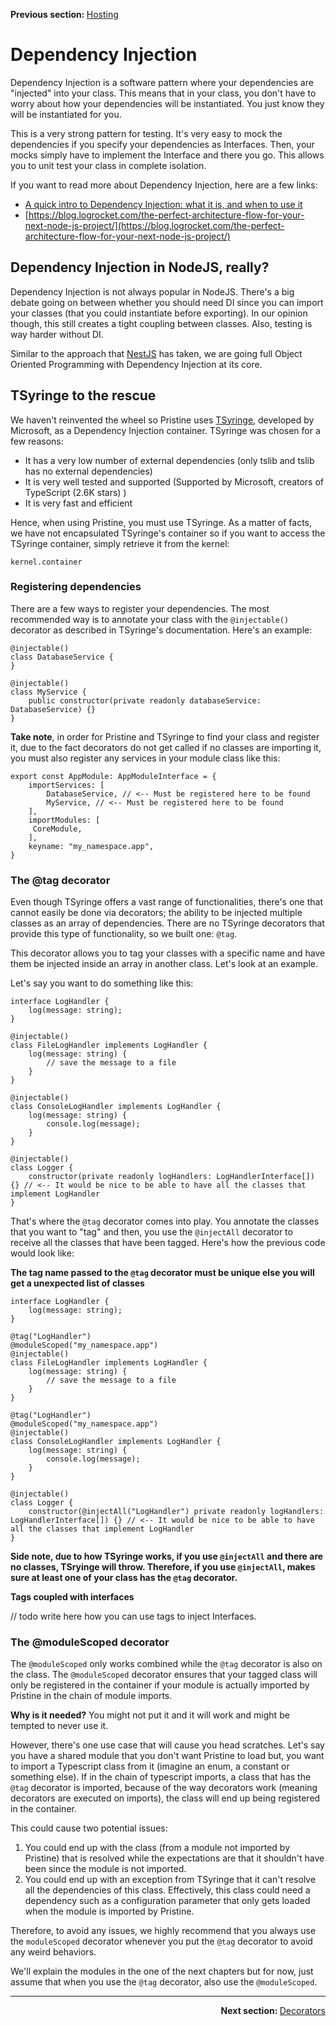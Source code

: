 <p>
   <strong>Previous section: </strong> <a href="02.hosting.md">Hosting</a>
</p>


# Dependency Injection

Dependency Injection is a software pattern where your dependencies are "injected" into your class. This means that in your class, you don't have to worry about how your dependencies will be instantiated. 
You just know they will be instantiated for you.

This is a very strong pattern for testing. It's very easy to mock the dependencies if you specify your dependencies as Interfaces. Then, your mocks simply have to implement the Interface and there you go. This allows you to unit test
your class in complete isolation.

If you want to read more about Dependency Injection, here are a few links:
* [A quick intro to Dependency Injection: what it is, and when to use it](https://www.freecodecamp.org/news/a-quick-intro-to-dependency-injection-what-it-is-and-when-to-use-it-7578c84fa88f/)
* [https://blog.logrocket.com/the-perfect-architecture-flow-for-your-next-node-js-project/](https://blog.logrocket.com/the-perfect-architecture-flow-for-your-next-node-js-project/) 

## Dependency Injection in NodeJS, really?
Dependency Injection is not always popular in NodeJS. There's a big debate going on between whether you should need DI since you can import your classes (that you could instantiate before exporting). In our opinion though, this still creates a tight coupling between classes. Also, testing is way harder without DI.

Similar to the approach that [NestJS](https://github.com/nestjs/nest) has taken, we are going full Object Oriented Programming with Dependency Injection at its core.

## TSyringe to the rescue

We haven't reinvented the wheel so Pristine uses [TSyringe](https://github.com/microsoft/tsyringe), developed by Microsoft, as a Dependency Injection container. TSyringe was chosen for a few reasons:
* It has a very low number of external dependencies (only tslib and tslib has no external dependencies)
* It is very well tested and supported (Supported by Microsoft, creators of TypeScript (2.6K stars) )
* It is very fast and efficient

Hence, when using Pristine, you must use TSyringe. As a matter of facts, we have not encapsulated TSyringe's container so if you want to access the TSyringe container, simply retrieve it from the kernel:

```
kernel.container
```

### Registering dependencies

There are a few ways to register your dependencies. The most recommended way is to annotate your class with the `@injectable()` decorator as described in TSyringe's documentation. Here's an example:

```
@injectable()
class DatabaseService {
}

@injectable()
class MyService {
    public constructor(private readonly databaseService: DatabaseService) {}    
}
```

**Take note**, in order for Pristine and TSyringe to find your class and register it, due to the fact decorators do not get called if no classes are importing it, you must also register any services in your module class like this:

```
export const AppModule: AppModuleInterface = {
    importServices: [
        DatabaseService, // <-- Must be registered here to be found
        MyService, // <-- Must be registered here to be found
    ],
    importModules: [
     CoreModule,
    ],
    keyname: "my_namespace.app",
}
```

### The @tag decorator
Even though TSyringe offers a vast range of functionalities, there's one that cannot easily be done via decorators; the ability to be injected multiple classes as an array of dependencies. 
There are no TSyringe decorators that provide this type of functionality, so we built one: `@tag`. 

This decorator allows you to tag your classes with a specific name and have them be injected inside an array in another class. Let's look at an example.

Let's say you want to do something like this:

```
interface LogHandler {
    log(message: string);
}

@injectable()
class FileLogHandler implements LogHandler {
    log(message: string) {
        // save the message to a file
    }
}

@injectable()
class ConsoleLogHandler implements LogHandler {
    log(message: string) {
        console.log(message);
    }
}

@injectable()
class Logger {
    constructor(private readonly logHandlers: LogHandlerInterface[]) {} // <-- It would be nice to be able to have all the classes that implement LogHandler 
}

```

That's where the `@tag` decorator comes into play. You annotate the classes that you want to "tag" and then, you use the `@injectAll` decorator to receive all the classes that have been tagged. Here's how the previous code would look like:

**The tag name passed to the `@tag` decorator must be unique else you will get a unexpected list of classes**

```
interface LogHandler {
    log(message: string);
}

@tag("LogHandler")
@moduleScoped("my_namespace.app")
@injectable()
class FileLogHandler implements LogHandler {
    log(message: string) {
        // save the message to a file
    }
}

@tag("LogHandler")
@moduleScoped("my_namespace.app")
@injectable()
class ConsoleLogHandler implements LogHandler {
    log(message: string) {
        console.log(message);
    }
}

@injectable()
class Logger {
    constructor(@injectAll("LogHandler") private readonly logHandlers: LogHandlerInterface[]) {} // <-- It would be nice to be able to have all the classes that implement LogHandler 
}

```

**Side note, due to how TSyringe works, if you use `@injectAll` and there are no classes, TSryinge will throw. Therefore, if you use `@injectAll`, makes sure at least one of your class has the `@tag` decorator.**

**Tags coupled with interfaces**

// todo write here how you can use tags to inject Interfaces.

### The @moduleScoped decorator
The `@moduleScoped` only works combined while the `@tag` decorator is also on the class. The `@moduleScoped` decorator ensures that your tagged class will only be registered in the container if your module is actually imported by Pristine in the chain of module imports.

**Why is it needed?**
You might not put it and it will work and might be tempted to never use it.

However, there's one use case that will cause you head scratches. Let's say you have a shared module that you don't want Pristine to load but, you want to import a Typescript class from it (imagine an enum, a constant or something else). 
If in the chain of typescript imports, a class that has the `@tag` decorator is imported, because of the way decorators work (meaning decorators are executed on imports), the class will end up being registered in the container.

This could cause two potential issues:
1. You could end up with the class (from a module not imported by Pristine) that is resolved while the expectations are that it shouldn't have been since the module is not imported.
2. You could end up with an exception from TSyringe that it can't resolve all the dependencies of this class. Effectively, this class could need a dependency such as a configuration parameter that only gets loaded when the module is imported by Pristine.

Therefore, to avoid any issues, we highly recommend that you always use the `moduleScoped` decorator whenever you put the `@tag` decorator to avoid any weird behaviors.

We'll explain the modules in the one of the next chapters but for now, just assume that when you use the `@tag` decorator, also use the `@moduleScoped`. 

---

<p align="right">
    <strong>Next section: </strong> <a href="04.decorators.md">Decorators</a>
</p>

